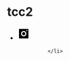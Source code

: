 # tcc2
 <form class="form-inline my-2 my-lg-0">
          <ul class="navbar-nav mr-auto mt-2 mt-lg-0">
              <li class="nav-item">
                <a  href="#" tabindex="-1" aria-disabled="true" ><img src="img/img2/in.png" height="30px" style="margin-right: 20px;" ></a>

              </li>